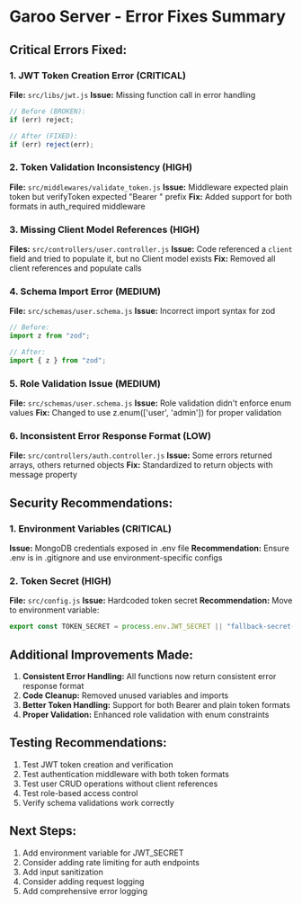 # Garoo Server - Error Fixes Summary

## Critical Errors Fixed:

### 1. JWT Token Creation Error (CRITICAL)

**File:** `src/libs/jwt.js`
**Issue:** Missing function call in error handling

```javascript
// Before (BROKEN):
if (err) reject;

// After (FIXED):
if (err) reject(err);
```

### 2. Token Validation Inconsistency (HIGH)

**File:** `src/middlewares/validate_token.js`
**Issue:** Middleware expected plain token but verifyToken expected "Bearer " prefix
**Fix:** Added support for both formats in auth_required middleware

### 3. Missing Client Model References (HIGH)

**Files:** `src/controllers/user.controller.js`
**Issue:** Code referenced a `client` field and tried to populate it, but no Client model exists
**Fix:** Removed all client references and populate calls

### 4. Schema Import Error (MEDIUM)

**File:** `src/schemas/user.schema.js`
**Issue:** Incorrect import syntax for zod

```javascript
// Before:
import z from "zod";

// After:
import { z } from "zod";
```

### 5. Role Validation Issue (MEDIUM)

**File:** `src/schemas/user.schema.js`
**Issue:** Role validation didn't enforce enum values
**Fix:** Changed to use z.enum(['user', 'admin']) for proper validation

### 6. Inconsistent Error Response Format (LOW)

**File:** `src/controllers/auth.controller.js`
**Issue:** Some errors returned arrays, others returned objects
**Fix:** Standardized to return objects with message property

## Security Recommendations:

### 1. Environment Variables (CRITICAL)

**Issue:** MongoDB credentials exposed in .env file
**Recommendation:** Ensure .env is in .gitignore and use environment-specific configs

### 2. Token Secret (HIGH)

**File:** `src/config.js`
**Issue:** Hardcoded token secret
**Recommendation:** Move to environment variable:

```javascript
export const TOKEN_SECRET = process.env.JWT_SECRET || "fallback-secret-key";
```

## Additional Improvements Made:

1. **Consistent Error Handling:** All functions now return consistent error response format
2. **Code Cleanup:** Removed unused variables and imports
3. **Better Token Handling:** Support for both Bearer and plain token formats
4. **Proper Validation:** Enhanced role validation with enum constraints

## Testing Recommendations:

1. Test JWT token creation and verification
2. Test authentication middleware with both token formats
3. Test user CRUD operations without client references
4. Test role-based access control
5. Verify schema validations work correctly

## Next Steps:

1. Add environment variable for JWT_SECRET
2. Consider adding rate limiting for auth endpoints
3. Add input sanitization
4. Consider adding request logging
5. Add comprehensive error logging
